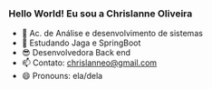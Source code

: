 ### Hello World! Eu sou a Chrislanne Oliveira


- 🔭 Ac. de Análise e desenvolvimento de sistemas
- 🌱 Estudando Jaga e SpringBoot
- 😎 Desenvolvedora Back end
- 📫 Contato: chrislanneo@gmail.com
- 😄 Pronouns: ela/dela
 
